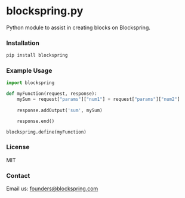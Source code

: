 # blockspring.py

Python module to assist in creating blocks on Blockspring.

### Installation

```bash
pip install blockspring
```

### Example Usage

```python
import blockspring

def myFunction(request, response):
    mySum = request["params"]["num1"] + request["params"]["num2"]
    
    response.addOutput('sum', mySum)

    response.end()

blockspring.define(myFunction)
```

### License

MIT

### Contact

Email us: founders@blockspring.com

